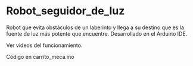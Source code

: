 # Robot_seguidor_de_luz
Robot que evita obstáculos de un laberinto y llega a su destino que es la fuente de luz más potente que encuentre.
Desarrollado en el Arduino IDE.

Ver videos del funcionamiento.

Código en carrito_meca.ino
